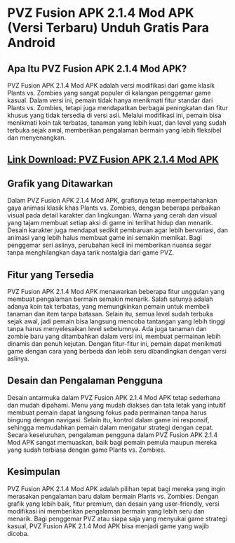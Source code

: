 # PVZ Fusion APK 2.1.4 Mod APK (Versi Terbaru) Unduh Gratis Para Android

## Apa Itu PVZ Fusion APK 2.1.4 Mod APK?

PVZ Fusion APK 2.1.4 Mod APK adalah versi modifikasi dari game klasik Plants vs. Zombies yang sangat populer di kalangan penggemar game kasual. Dalam versi ini, pemain tidak hanya menikmati fitur standar dari Plants vs. Zombies, tetapi juga mendapatkan berbagai peningkatan dan fitur khusus yang tidak tersedia di versi asli. Melalui modifikasi ini, pemain bisa menikmati koin tak terbatas, tanaman yang lebih kuat, dan level yang sudah terbuka sejak awal, memberikan pengalaman bermain yang lebih fleksibel dan menyenangkan.
## [Link Download: PVZ Fusion APK 2.1.4 Mod APK](https://bit.ly/40Eb6k4)

## Grafik yang Ditawarkan

Dalam PVZ Fusion APK 2.1.4 Mod APK, grafisnya tetap mempertahankan gaya animasi klasik khas Plants vs. Zombies, dengan beberapa perbaikan visual pada detail karakter dan lingkungan. Warna yang cerah dan visual yang tajam membuat setiap aksi di game ini terlihat hidup dan menarik. Desain karakter juga mendapat sedikit pembaruan agar lebih bervariasi, dan animasi yang lebih halus membuat game ini semakin memikat. Bagi penggemar seri aslinya, perubahan kecil ini memberikan nuansa segar tanpa menghilangkan daya tarik nostalgia dari game PVZ.

## Fitur yang Tersedia

PVZ Fusion APK 2.1.4 Mod APK menawarkan beberapa fitur unggulan yang membuat pengalaman bermain semakin menarik. Salah satunya adalah adanya koin tak terbatas, yang memungkinkan pemain untuk membeli tanaman dan item tanpa batasan. Selain itu, semua level sudah terbuka sejak awal, jadi pemain bisa langsung mencoba tantangan yang lebih tinggi tanpa harus menyelesaikan level sebelumnya. Ada juga tanaman dan zombie baru yang ditambahkan dalam versi ini, membuat permainan lebih dinamis dan penuh kejutan. Dengan fitur-fitur ini, pemain dapat menikmati game dengan cara yang berbeda dan lebih seru dibandingkan dengan versi aslinya.

## Desain dan Pengalaman Pengguna

Desain antarmuka dalam PVZ Fusion APK 2.1.4 Mod APK tetap sederhana dan mudah dipahami. Menu yang mudah diakses dan tata letak yang intuitif membuat pemain dapat langsung fokus pada permainan tanpa harus bingung dengan navigasi. Selain itu, kontrol dalam game ini responsif, sehingga memudahkan pemain dalam mengatur strategi dengan cepat. Secara keseluruhan, pengalaman pengguna dalam PVZ Fusion APK 2.1.4 Mod APK sangat memuaskan, baik bagi pemain pemula maupun mereka yang sudah terbiasa dengan game Plants vs. Zombies.

## Kesimpulan

PVZ Fusion APK 2.1.4 Mod APK adalah pilihan tepat bagi mereka yang ingin merasakan pengalaman baru dalam bermain Plants vs. Zombies. Dengan grafik yang lebih baik, fitur premium, dan desain yang user-friendly, versi modifikasi ini memberikan pengalaman bermain yang lebih seru dan menarik. Bagi penggemar PVZ atau siapa saja yang menyukai game strategi kasual, PVZ Fusion APK 2.1.4 Mod APK bisa menjadi game yang wajib dicoba.
<!--

**Here are some ideas to get you started:**

🙋‍♀️ A short introduction - what is your organization all about?
🌈 Contribution guidelines - how can the community get involved?
👩‍💻 Useful resources - where can the community find your docs? Is there anything else the community should know?
🍿 Fun facts - what does your team eat for breakfast?
🧙 Remember, you can do mighty things with the power of [Markdown](https://docs.github.com/github/writing-on-github/getting-started-with-writing-and-formatting-on-github/basic-writing-and-formatting-syntax)
-->
